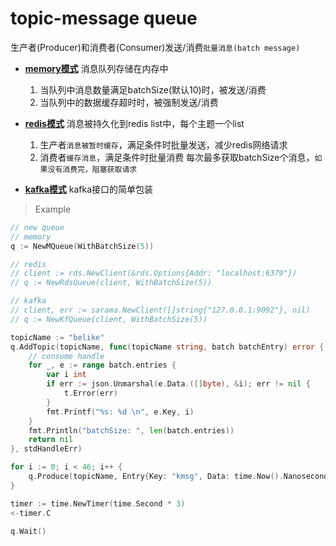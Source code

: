 
# topic-message queue

生产者(Producer)和消费者(Consumer)发送/消费`批量消息(batch message)`

- **[memory模式](./mq.go)**
    消息队列存储在内存中
    1. 当队列中消息数量满足batchSize(默认10)时，被发送/消费
    2. 当队列中的数据缓存超时时，被强制发送/消费

- **[redis模式](./rq.go)**
    消息被持久化到redis list中，每个主题一个list
    1. 生产者`消息被暂时缓存`，满足条件时批量发送，减少redis网络请求
    2. 消费者`缓存消息`，满足条件时批量消费
    每次最多获取batchSize个消息，`如果没有消费完，阻塞获取请求`

- **[kafka模式](./kq.go)**
    kafka接口的简单包装

> Example
```go
// new queue
// memory
q := NewMQueue(WithBatchSize(5))

// redis
// client := rds.NewClient(&rds.Options{Addr: "localhost:6379"})
// q := NewRdsQueue(client, WithBatchSize(5))

// kafka
// client, err := sarama.NewClient([]string{"127.0.0.1:9092"}, nil)
// q := NewKfQueue(client, WithBatchSize(5))

topicName := "belike"
q.AddTopic(topicName, func(topicName string, batch batchEntry) error {
    // consume handle
    for _, e := range batch.entries {
        var i int
        if err := json.Unmarshal(e.Data.([]byte), &i); err != nil {
            t.Error(err)
        }
        fmt.Printf("%s: %d \n", e.Key, i)
    }
    fmt.Println("batchSize: ", len(batch.entries))
    return nil
}, stdHandleErr)

for i := 0; i < 46; i++ {
    q.Produce(topicName, Entry{Key: "kmsg", Data: time.Now().Nanosecond()})
}

timer := time.NewTimer(time.Second * 3)
<-timer.C

q.Wait()
```